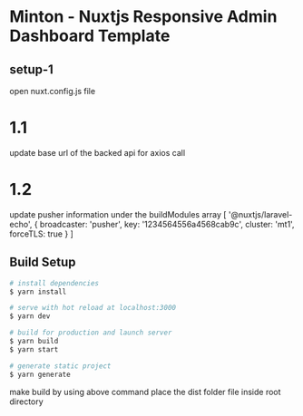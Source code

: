# Minton - Nuxtjs Responsive Admin Dashboard Template

## setup-1

open nuxt.config.js file

# 1.1

update base url of the backed api for axios call

# 1.2

update pusher information under the buildModules array
[
'@nuxtjs/laravel-echo', {
broadcaster: 'pusher',
key: '1234564556a4568cab9c',
cluster: 'mt1',
forceTLS: true
}
]

## Build Setup

```bash
# install dependencies
$ yarn install

# serve with hot reload at localhost:3000
$ yarn dev

# build for production and launch server
$ yarn build
$ yarn start

# generate static project
$ yarn generate
```

make build by using above command place the dist folder file inside root directory
